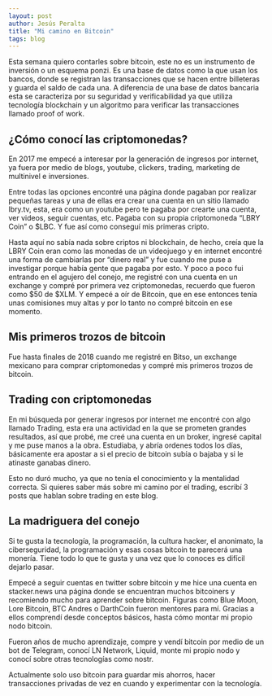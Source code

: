 ```yaml
---
layout: post
author: Jesús Peralta
title: "Mi camino en Bitcoin"
tags: blog
---
```

Esta semana quiero contarles sobre bitcoin, este no es un instrumento de inversión o un esquema ponzi. Es una base de datos como la que usan los bancos, donde se registran las transacciones que se hacen entre billeteras y guarda el saldo de cada una. A diferencia de una base de datos bancaria esta se caracteriza por su seguridad y verificabilidad ya que utiliza tecnología blockchain y un algoritmo para verificar las transacciones llamado proof of work.

## ¿Cómo conocí las criptomonedas?

En 2017 me empecé a interesar por la generación de ingresos por internet, ya fuera por medio de blogs, youtube, clickers, trading, marketing de multinivel e inversiones.

Entre todas las opciones encontré una página donde pagaban por realizar pequeñas tareas y una de ellas era crear una cuenta en un sitio llamado lbry.tv, esta, era como un youtube pero te pagaba por crearte una cuenta, ver videos, seguir cuentas, etc. Pagaba con su propia criptomoneda “LBRY Coin” o $LBC. Y fue así como conseguí mis primeras cripto.

Hasta aquí no sabía nada sobre criptos ni blockchain, de hecho, creía que la LBRY Coin eran como las monedas de un videojuego y en internet encontré una forma de cambiarlas por “dinero real” y fue cuando me puse a investigar porque había gente que pagaba por esto. Y poco a poco fui entrando en el agujero del conejo, me registré con una cuenta en un exchange y compré por primera vez criptomonedas, recuerdo que fueron como $50 de $XLM. Y empecé a oír de Bitcoin, que en ese entonces tenía unas comisiones muy altas y por lo tanto no compré bitcoin en ese momento.

## Mis primeros trozos de bitcoin

Fue hasta finales de 2018 cuando me registré en Bitso, un exchange mexicano para comprar criptomonedas y compré mis primeros trozos de bitcoin.

## Trading con criptomonedas

En mi búsqueda por generar ingresos por internet me encontré con algo llamado Trading, esta era una actividad en la que se prometen grandes resultados, así que probé, me creé una cuenta en un broker, ingresé capital y me puse manos a la obra. Estudiaba, y abría ordenes todos los días, básicamente era apostar a si el precio de bitcoin subía o bajaba y si le atinaste ganabas dinero.

Esto no duró mucho, ya que no tenía el conocimiento y la mentalidad correcta. Si quieres saber más sobre mi camino por el trading, escribí 3 posts que hablan sobre trading en este blog.

## La madriguera del conejo

Si te gusta la tecnología, la programación, la cultura hacker, el anonimato, la ciberseguridad, la programación y esas cosas bitcoin te parecerá una monería. Tiene todo lo que te gusta y una vez que lo conoces es difícil dejarlo pasar.

Empecé a seguir cuentas en twitter sobre bitcoin y me hice una cuenta en stacker.news una página donde se encuentran muchos bitcoiners y recomiendo mucho para aprender sobre bitcoin. Figuras como Blue Moon, Lore Bitcoin, BTC Andres o DarthCoin fueron mentores para mí. Gracias a ellos comprendí desde conceptos básicos, hasta cómo montar mi propio nodo bitcoin.

Fueron años de mucho aprendizaje, compre y vendí bitcoin por medio de un bot de Telegram, conocí LN Network, Liquid, monte mi propio nodo y conocí sobre otras tecnologías como nostr.

Actualmente solo uso bitcoin para guardar mis ahorros, hacer transacciones privadas de vez en cuando y experimentar con la tecnología.